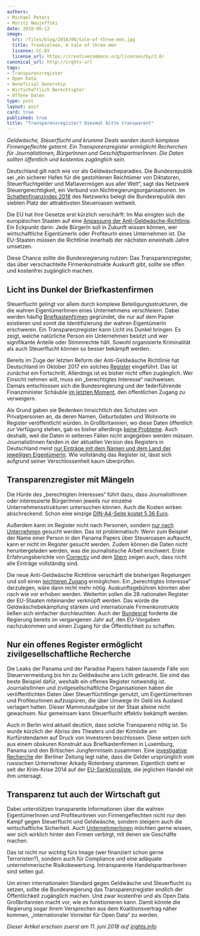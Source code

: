 ```yaml
---
authors:
- Michael Peters
- Moritz Neujeffski
date: 2018-06-12
image:
  src: /files/blog/2018/06/tale-of-three-men.jpg
  title: frankieleon, A tale of three men
  license: CC-BY
  license_url: https://creativecommons.org/licenses/by/2.0/
canonical_url: http://irghts-url
tags:
- Transparenzregister
- Open Data
- Beneficial Ownership
- Wirtschaftlich Berechtigter
- Offene Daten
type: post
layout: post
card: true
published: true
title: "Transparenzregister? Diesmal bitte transparent"
---
```


*Geldwäsche, Steuerflucht und krumme Deals werden durch komplexe Firmengeflechte getarnt. Ein Transparenzregister ermöglicht Recherchen für JournalistInnen, BürgerInnen und GeschäftspartnerInnen. Die Daten sollten öffentlich und kostenlos zugänglich sein.*

Deutschland gilt nach wie vor als Geldwäscheparadies. Die Bundesrepublik sei „ein sicherer Hafen für die gestohlenen Reichtümer von Diktatoren, Steuerfluchtgelder und Mafiavermögen aus aller Welt“, sagt das Netzwerk Steuergerechtigkeit, ein Verbund von Nichtregierungsorganisationen. Im [Schattenfinanzindex 2018](https://netzwerksteuergerechtigkeit.files.wordpress.com/2018/01/6_fsi-ranking_incl-_eu-tax-havens.pdf) des Netzwerks belegt die Bundesrepublik den siebten Platz der attraktivsten Steueroasen weltweit.

Die EU hat ihre Gesetze erst kürzlich verschärft: Im Mai einigten sich die europäischen Staaten auf eine [Anpassung der Anti-Geldwäsche-Richtlinie](http://www.consilium.europa.eu/en/press/press-releases/2018/05/14/money-laundering-and-terrorist-financing-new-rules-adopted/). Ein Eckpunkt darin: Jede BürgerIn soll in Zukunft wissen können, wer wirtschaftliche EigentümerIn oder ProfiteurIn eines Unternehmen ist. Die EU-Staaten müssen die Richtlinie innerhalb der nächsten eineinhalb Jahre umsetzen.

Diese Chance sollte die Bundesregierung nutzen: Das Transparenzregister, das über verschachtelte Firmenkonstrukte Auskunft gibt, sollte sie offen und kostenfrei zugänglich machen.

## Licht ins Dunkel der Briefkastenfirmen
Steuerflucht gelingt vor allem durch komplexe Beteiligungsstrukturen, die die wahren EigentümerInnen eines Unternehmens verschleiern. Dabei werden häufig [Briefkastenfirmen](http://www.spiegel.de/wirtschaft/panama-papers-was-ist-eigentlich-eine-briefkastenfirma-a-1085400.html) gegründet, die nur auf dem Papier existieren und somit die Identifizierung der wahren EigentümerIn erschweren. Ein Transparenzregister kann Licht ins Dunkel bringen. Es zeigt, welche natürliche Person ein Unternehmen besitzt und wer signifikante Anteile oder Stimmrechte hält. Sowohl organisierte Kriminalität als auch Steuerflucht können so besser bekämpft werden.

Bereits im Zuge der letzten Reform  der Anti-Geldwäsche Richtlinie hat Deutschland im Oktober 2017 ein solches [Register](https://www.transparenzregister.de/treg/de/start?1) eingeführt. Das ist zunächst ein Fortschritt. Allerdings ist es bisher nicht offen zugänglich. Wer Einsicht nehmen will, muss ein „berechtigtes Interesse“ nachweisen. Damals entschlossen sich die Bundesregierung und der federführende Finanzminister Schäuble [im letzten Moment](http://www.sueddeutsche.de/politik/gegen-geldwaesche-einblick-unter-vorbehalt-1.3387385), den öffentlichen Zugang zu verweigern.

Als Grund gaben sie Bedenken hinsichtlich des Schutzes von Privatpersonen an, da deren Namen, Geburtsdaten und Wohnorte im Register veröffentlicht würden. In Großbritannien, wo diese Daten öffentlich zur Verfügung stehen, gab es bisher allerdings [keine Probleme](https://www.globalwitness.org/en/blog/first-look-uk-beneficial-ownership-data/). Auch deshalb, weil die Daten in seltenen Fällen nicht angegeben werden müssen. JournalistInnen fanden in der aktuellen Version des Registers in Deutschland meist [nur Einträge mit dem Namen und dem Land der jeweiligen EigentümerIn](https://www.stern.de/politik/deutschland/tillack/das-neue-transparenzregister-ist-selbst-wenig-transparent-7929378.html). Wie vollständig das Register ist, lässt sich aufgrund seiner Verschlossenheit kaum überprüfen.

## Transparenzregister mit Mängeln
Die Hürde des „berechtigten Interesses“ führt dazu, dass JournalistInnen oder interessierte BürgerInnen jeweils nur einzelne Unternehmensstrukturen untersuchen können. Auch die Kosten wirken abschreckend: Schon eine einzige [DIN-A4-Seite kostet 5,36 Euro](https://correctiv.org/blog/auskunftsrechte/artikel/2018/02/08/transparenzregister-mit-lucken/).

Außerdem kann im Register nicht nach Personen, sondern [nur nach Unternehmen](http://www.sueddeutsche.de/wirtschaft/briefkastenfirmen-das-transparenzregister-hat-seinen-namen-nicht-verdient-1.3387170) gesucht werden. Das ist problematisch: Wenn zum Beispiel der Name einer Person in den Panama Papers über Steueroasen auftaucht, kann er nicht im Register gesucht werden. Zudem können die Daten nicht heruntergeladen werden, was die journalistische Arbeit erschwert. Erste Erfahrungsberichte von [Correctiv](https://correctiv.org/blog/auskunftsrechte/artikel/2018/02/08/transparenzregister-mit-lucken/) und dem [Stern](https://www.stern.de/politik/deutschland/tillack/das-neue-transparenzregister-ist-selbst-wenig-transparent-7929378.html) zeigen auch, dass nicht alle Einträge vollständig sind.

Die neue Anti-Geldwäsche Richtlinie verschärft die bisherigen Regelungen und soll einen [leichteren Zugang](http://www.europarl.europa.eu/legislative-train/theme-area-of-justice-and-fundamental-rights/file-revision-of-the-anti-money-laundering-directive-(aml)) ermöglichen. Ein „berechtigtes Interesse” darzulegen, wäre dann nicht mehr nötig. Auskunftsgebühren könnten aber nach wie vor erhoben werden. Weiterhin sollen die 28 nationalen Register der EU-Staaten miteinander verknüpft werden. Das würde die Geldwäschebekämpfung stärken und internationale Firmenkonstrukte ließen sich einfacher durchleuchten. Auch der [Bundesrat](https://www.bundesrat.de/SharedDocs/drucksachen/2017/0101-0200/182-1-17.pdf?__blob=publicationFile&v=9) forderte die Regierung bereits im vergangenen Jahr auf, den EU-Vorgaben nachzukommen und einen Zugang für die Öffentlichkeit zu schaffen.

## Nur ein offenes Register ermöglicht zivilgesellschaftliche Recherche
Die Leaks der Panama und der Paradise Papers haben tausende Fälle von Steuervermeidung bis hin zu Geldwäsche ans Licht gebracht. Sie sind das beste Beispiel dafür, weshalb ein offenes Register notwendig ist. JournalistInnen und zivilgesellschaftliche Organisationen haben die veröffentlichten Daten über Steuerflüchtlinge genutzt, um EigentümerInnen und ProfiteurInnen aufzuspüren, die über Umwege ihr Geld ins Ausland verlagert hatten. Dieser Mammutaufgabe ist der Staat alleine nicht gewachsen. Nur gemeinsam kann Steuerflucht effektiv bekämpft werden.

Auch in Berlin wird aktuell deutlich, dass solche Transparenz nötig ist. So wurde kürzlich der Abriss des Theaters und der Komödie am Kurfürstendamm auf Druck von Investoren beschlossen. Diese setzen sich aus einem obskuren Konstrukt aus Briefkastenfirmen in Luxemburg, Panama und den Britischen Jungferninseln zusammen. Eine [investigative Recherche](https://story.berliner-zeitung.de/kudammkomplex3/) der Berliner Zeitung legt nahe, dass die Gelder ursprünglich vom russischen Unternehmer Arkady Rotenberg stammen. Eigentlich steht er seit der Krim-Krise 2014 auf der [EU-Sanktionsliste](https://eur-lex.europa.eu/legal-content/EN/TXT/?uri=uriserv:OJ.L_.2017.194.01.0001.01.ENG&toc=OJ:L:2017:194:TOC), die jeglichen Handel mit ihm untersagt.

## Transparenz tut auch der Wirtschaft gut
Dabei unterstützen transparente Informationen über die wahren EigentümerInnen und ProfiteurInnen von Firmengeflechten nicht nur den Kampf gegen Steuerflucht und Geldwäsche, sondern steigern auch die wirtschaftliche Sicherheit. Auch [UnternehmerInnen](http://www.bteam.org/announcements/the-business-case-for-beneficial-ownership-transparency/) möchten gerne wissen, wer sich wirklich hinter den Firmen verbirgt, mit denen sie Geschäfte machen.

Das ist nicht nur wichtig fürs Image (wer finanziert schon gerne Terroristen?), sondern auch für Compliance und eine adäquate unternehmerische Risikobewertung. Intransparente HandelspartnerInnen sind selten gut.

Um einen internationalen Standard gegen Geldwäsche und Steuerflucht zu setzen, sollte die Bundesregierung das Transparenzregister endlich der Öffentlichkeit zugänglich machen. Und zwar kostenfrei und als Open Data. Großbritannien macht vor, wie es funktionieren kann. Damit könnte die Regierung sogar ihrem Versprechen aus dem Koalitionsvertrag näher kommen, „internationaler Vorreiter für Open Data“ zu werden.

*Dieser Artikel erschien zuerst am 11. juni 2018 auf [irights.info](https://irights.info/artikel/transparenzregister-diesmal-bitte-transparent/29113)*
